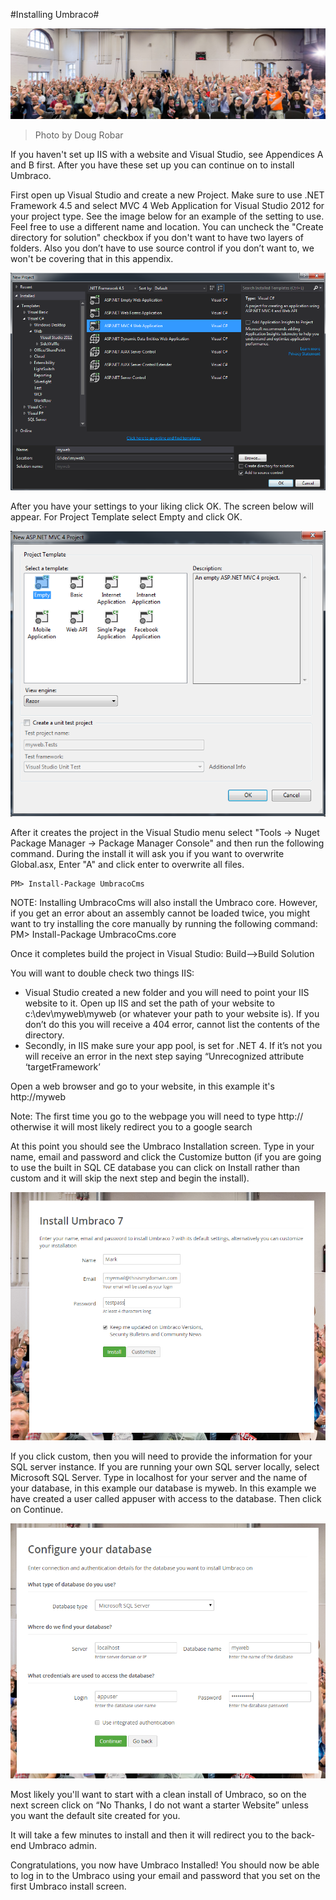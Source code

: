 #Installing Umbraco#


![14435732345_b3d6799cff_o.jpg](assets/14435732345_b3d6799cff_o.jpg)
>Photo by Doug Robar

If you haven't set up IIS with a website and Visual Studio, see Appendices A and B first.  After you have these set up you can continue on to install Umbraco.

First open up Visual Studio and create a new Project.  Make sure to use .NET Framework 4.5 and select MVC 4 Web Application for
Visual Studio 2012 for your project type.  See the image below for an example of the setting to use.  Feel free to use a different name and location.  You can uncheck the "Create directory for solution" checkbox if you don't want to have two layers of folders.  Also you don’t have to use source control if you don’t want to, we won't be covering that in this appendix.

![Create New Project Step 1 Visual Studio](assets/VisualStudioNewProject.png)

After you have your settings to your liking click OK.  The screen below will appear.  For Project Template select Empty and click OK.

![Create New Project Step 2 Visual Studio](assets/VisualStudioNewProjectStep2.png)

After it creates the project in the Visual Studio menu select "Tools → Nuget Package Manager → Package
Manager Console" and then run the following command.  During the install it will ask you if you
want to overwrite Global.asx, Enter "A" and click enter to overwrite all files.
```
PM> Install-Package UmbracoCms
```

NOTE: Installing UmbracoCms will also install the Umbraco core.  However, if you get an error about an assembly cannot be loaded twice, you might want to try installing the core manually by running the following command:
PM> Install-Package UmbracoCms.core

Once it completes build the project in Visual Studio: Build-->Build Solution

You will want to double check two things IIS:

*   Visual Studio created a new folder and you will need to point your IIS website to it. Open up IIS and set the path of your website to c:\dev\myweb\myweb (or whatever your path to your website is).    If you don’t do this you will receive a 404 error, cannot list the contents of the directory.
*   Secondly, in IIS make sure your app pool, is set for .NET 4.  If it’s not you will receive an error in the next step saying “Unrecognized attribute ‘targetFramework’

Open a web browser and go to your website, in this example it's http://myweb

Note: The first time you go to the webpage you will need to type http:// otherwise it will most likely redirect you to a google search

At this point you should see the Umbraco Installation screen.  Type in your name, email and password and click the Customize button (if you are going to use the built in SQL CE database you can click on Install rather than custom and it will skip the next step and begin the install).

![Installing Umbraco Step 1](assets/Umbraco7InstallPage1.png)

If you click custom, then you will need to provide the information for your SQL server instance.  If you are running your own SQL server locally,  select Microsoft SQL Server.  Type in localhost for your server and the name of your database, in this example our database is myweb.  In this example we have created a user called appuser with access to the database. 
Then click on Continue.

![Installing Umbraco Step 2](assets/Umbraco7InstallPage2.png)

Most likely you'll want to start with a clean install of Umbraco, so on the next screen click on “No Thanks, I do not want a starter Website” unless you want the default site created for you.

It will take a few minutes to install and then it will redirect you to the back-end Umbraco admin.

Congratulations, you now have Umbraco Installed! You should now be able to log in to the Umbraco using your email and password that you set on the first Umbraco install screen.
